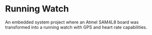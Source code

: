 # Running Watch
 An embedded system project where an Atmel SAM4L8 board was transformed into a running watch with GPS and heart rate capabilities.
